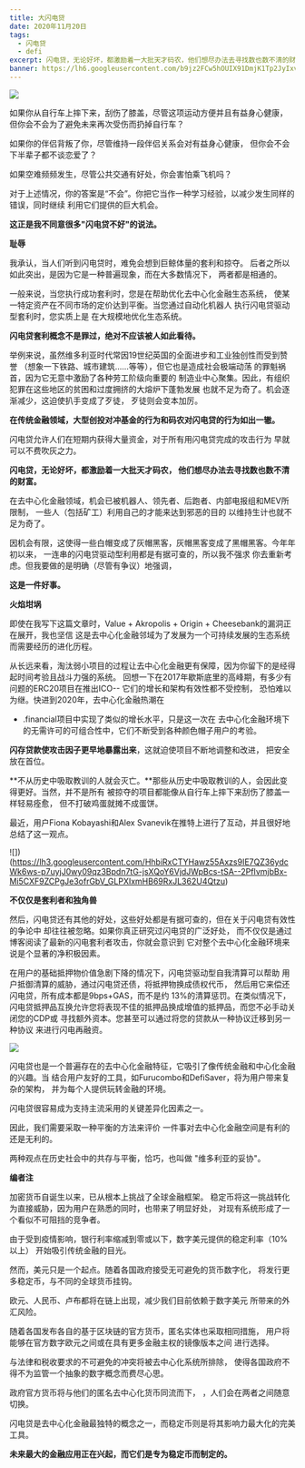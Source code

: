 ```yaml
---
title: 大闪电贷
date: 2020年11月20日
tags:
  - 闪电贷
  - defi
excerpt: 闪电贷，无论好坏，都激励着一大批天才码农，他们想尽办法去寻找数也数不清的财富。闪电贷套利概念不是罪过，绝对不应该被人如此看待。
banner: https://lh6.googleusercontent.com/b9jz2FCw5hOUIX91DmjK1Tp2JyIxvNNJlLLZJZy9JI0pbaBboRtdh2ZHuCOeQPgbi8u08S16ChAcqBajF7G2AgbYiCcjTHWBqt_VIrNjakdr7aw34yLonJAWTq3iY9_2_K8tChYO
---
```


![](https://lh6.googleusercontent.com/b9jz2FCw5hOUIX91DmjK1Tp2JyIxvNNJlLLZJZy9JI0pbaBboRtdh2ZHuCOeQPgbi8u08S16ChAcqBajF7G2AgbYiCcjTHWBqt_VIrNjakdr7aw34yLonJAWTq3iY9_2_K8tChYO)

如果你从自行车上摔下来，刮伤了膝盖，尽管这项运动方便并且有益身心健康， 
但你会不会为了避免未来再次受伤而扔掉自行车？

如果你的伴侣背叛了你，尽管维持一段伴侣关系会对有益身心健康， 
但你会不会下半辈子都不谈恋爱了？

如果空难频频发生，尽管公共交通有好处，你会害怕乘飞机吗？

对于上述情况，你的答案是“不会”。你把它当作一种学习经验，以减少发生同样的错误，同时继续
利用它们提供的巨大机会。

**这正是我不同意很多"闪电贷不好"的说法。**

**耻辱**

我承认，当人们听到闪电贷时，难免会想到巨鲸体量的套利和掠夺。
后者之所以如此突出，是因为它是一种普遍现象，而在大多数情况下，
两者都是相通的。

一般来说，当您执行成功套利时，您是在帮助优化去中心化金融生态系统， 
使某一特定资产在不同市场的定价达到平衡。当您通过自动化机器人
执行闪电贷驱动型套利时，您实质上是
在大规模地优化生态系统。

**闪电贷套利概念不是罪过，绝对不应该被人如此看待。**

举例来说，虽然维多利亚时代常因19世纪英国的全面进步和工业独创性而受到赞誉
（想象一下铁路、城市建筑......等等），但它也是造成社会极端动荡
的罪魁祸首，因为它无意中激励了各种劳工阶级向重要的
制造业中心聚集。因此，有组织犯罪在这些地区的贫困和过度拥挤的大熔炉下蓬勃发展
也就不足为奇了。机会逐渐减少，这迫使扒手变成了歹徒，
歹徒则会变本加厉。

**在传统金融领域，大型创投对冲基金的行为和码农对闪电贷的行为如出一辙。**

闪电贷允许人们在短期内获得大量资金，对于所有用闪电贷完成的攻击行为
早就可以不费吹灰之力。

**闪电贷，无论好坏，都激励着一大批天才码农，
他们想尽办法去寻找数也数不清的财富。**

在去中心化金融领域，机会已被机器人、领先者、后跑者、内部电报组和MEV所限制，
一些人（包括矿工）利用自己的才能来达到邪恶的目的
以维持生计也就不足为奇了。

因机会有限，这使得一些白帽变成了灰帽黑客，灰帽黑客变成了黑帽黑客。今年年初以来，
一连串的闪电贷驱动型利用都是有据可查的，所以我不强求
你去重新考虑。但我要做的是明确（尽管有争议）地强调，

**这是一件好事。**

**火焰坩埚**

即使在我写下这篇文章时，Value + Akropolis + Origin + Cheesebank的漏洞正在展开，我也坚信
这是去中心化金融邻域为了发展为一个可持续发展的生态系统
而需要经历的进化历程。

从长远来看，淘汰弱小项目的过程让去中心化金融更有保障，因为你留下的是经得起时间考验且战斗力强的系统。
回想一下在2017年歇斯底里的高峰期，有多少有问题的ERC20项目在推出ICO--
它们的增长和架构有效性都不受控制， 
恐怕难以为继。快进到2020年，去中心化金融热潮在
* .financial项目中实现了类似的增长水平，只是这一次在
去中心化金融环境下的无需许可的可组合性中，它们不断受到各种颜色帽子用户的考验。

**闪存贷款使攻击因子更早地暴露出来**，这就迫使项目不断地调整和改进，
把安全放在首位。

**不从历史中吸取教训的人就会灭亡。**那些从历史中吸取教训的人，会因此变得更好。当然，并不是所有
被掠夺的项目都能像从自行车上摔下来刮伤了膝盖一样轻易痊愈，
但不打破鸡蛋就摊不成蛋饼。

最近，用户Fiona Kobayashi和Alex Svanevik在推特上进行了互动，并且很好地总结了这一观点。

![])(https://lh3.googleusercontent.com/HhbiRxCTYHawz55Axzs9IE7QZ36ydcWk6ws-p7uyjJ0wy09qz3Bpdn7tG-jsXQoY6VjdJWpBcs-tSA--2PfIvmjbBx-Mi5CXF9ZCPgJe3ofrGbV_GLPXIxmHB69RxJL362U4Qtzu)

**不仅仅是套利者和独角兽**

然后，闪电贷还有其他的好处，这些好处都是有据可查的，但在关于闪电贷有效性的争论中
却往往被忽略。如果你真正研究过闪电贷的广泛好处， 
而不仅仅是通过博客阅读了最新的闪电套利者攻击，你就会意识到
它对整个去中心化金融环境来说是个显著的净积极因素。

在用户的基础抵押物价值急剧下降的情况下，闪电贷驱动型自我清算可以帮助
用户抵御清算的威胁，通过闪电贷还债，将抵押物换成债权代币，
然后用它来偿还闪电贷，所有成本都是9bps+GAS，而不是约
13%的清算惩罚。在类似情况下，闪电贷抵押品互换允许您将表现不佳的抵押品换成增值的抵押品，而您不必手动关闭您的CDP或
寻找额外资本。您甚至可以通过将您的贷款从一种协议迁移到另一种协议
来进行闪电再融资。

![](https://lh6.googleusercontent.com/5vTzP6hrXR2eUIo1H-USagqXAnGO7MPf5YZtwTDxizfrehAjJElAoOHHmjFpmlZXfTI6xj82o2bSIt43kVPAFJhLMX1Af7hL9uk8SlmVgQjgg527sYCGba-hBfA4KLsegprPx2F3)

闪电贷也是一个普遍存在的去中心化金融特征，它吸引了像传统金融和中心化金融的兴趣。当
结合用户友好的工具，如Furucombo和DefiSaver，将为用户带来复杂的架构， 
并为每个人提供玩转金融的环境。

闪电贷很容易成为支持主流采用的关键差异化因素之一。

因此，我们需要采取一种平衡的方法来评价
一件事对去中心化金融空间是有利的还是无利的。

两种观点在历史社会中的共存与平衡，恰巧，也叫做
"维多利亚的妥协"。

**编者注**

加密货币自诞生以来，已从根本上挑战了全球金融框架。
稳定币将这一挑战转化为直接威胁，因为用户在熟悉的同时，也带来了明显好处，
对现有系统形成了一个看似不可阻挡的竞争者。

由于受到疫情影响，银行利率缩减到零或以下，数字美元提供的稳定利率（10%以上）
开始吸引传统金融的目光。

然而，美元只是一个起点。随着各国政府接受无可避免的货币数字化，
将发行更多稳定币，与不同的全球货币挂钩。

欧元、人民币、卢布都将在链上出现，减少我们目前依赖于数字美元
所带来的外汇风险。

随着各国发布各自的基于区块链的官方货币，匿名实体也采取相同措施， 
用户将能够在官方数字欧元之间或在具有更多金融主权的镜像版本之间
进行选择。

与法律和税收要求的不可避免的冲突将被去中心化系统所排除，
使得各国政府不得不为监管一个抽象的数字概念而费尽心思。

政府官方货币将与他们的匿名去中心化货币同流而下，
，人们会在两者之间随意切换。

闪电贷是去中心化金融最独特的概念之一，而稳定币则是将其影响力最大化的完美工具。

**未来最大的金融应用正在兴起，而它们是专为稳定币而制定的。**

